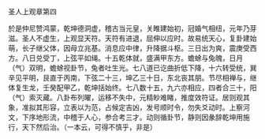 圣人上观章第四

於是仲尼赞鸿蒙，乾坤德洞虚，稽古当元皇，关睢建始初，冠婚气相纽，元年乃芽滋。圣人不虚生，上观显天符。天符有进退，屈伸以应时。故易统天心，复卦建始萌，长子继父体，因母立兆基。消息应中律，升降据斗枢。三日出为爽，震庚受西方。八日兑受丁，上弦平如绳。十五乾体就，盛满甲东方。蟾蜍与兔魄，日月（气）双明，蟾蜍视卦节，兔者吐生光。七八道已讫曲折低下降，十六转受统，巽辛见平明，艮直于丙南，下弦二十三，坤乙三十日，东北丧其朋。节尽相禅与，继体复生龙，壬癸配甲乙，乾坤括始终。七八数十五，九六亦相应，四者合三十，阳（气）索灭藏。八卦布列曜，运移不失中，元精眇难睹，推度效符证。居则观其象，准拟其形容，立表以为范，占候定吉凶，发号顺时令，勿失爻动时。上察河文，下序地形流，中稽于人心，参合考三才。动则循卦节，静则因彖辞乾坤用施行，天下然后治。（一本云，可得不慎乎，非是） 

